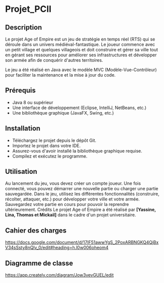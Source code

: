 # Projet_PCII
## Description
Le projet Age of Empire est un jeu de stratégie en temps réel (RTS) qui se déroule dans un univers médiéval-fantastique. Le joueur commence avec un petit village et quelques villageois et doit construire et gérer sa ville tout en gérant ses ressources pour améliorer ses infrastructures et développer son armée afin de conquérir d'autres territoires.

Le jeu a été réalisé en Java avec le modèle MVC (Modèle-Vue-Contrôleur) pour faciliter la maintenance et la mise à jour du code.

## Prérequis
- Java 8 ou supérieur
- Une interface de développement (Eclipse, IntelliJ, NetBeans, etc.)
- Une bibliothèque graphique (JavaFX, Swing, etc.)

## Installation
- Téléchargez le projet depuis le dépôt Git.
- Importez le projet dans votre IDE.
- Assurez-vous d'avoir installé la bibliothèque graphique requise.
- Compilez et exécutez le programme.

## Utilisation
Au lancement du jeu, vous devez créer un compte joueur.
Une fois connecté, vous pouvez démarrer une nouvelle partie ou charger une partie sauvegardée.
Dans le jeu, utilisez les différentes fonctionnalités (construire, récolter, attaquer, etc.) pour développer votre ville et votre armée.
Sauvegardez votre partie en cours pour pouvoir la reprendre ultérieurement.
Crédits
Le projet Age of Empire a été réalisé par **[Yassine, Lina, Thomas et Mickail]** dans le cadre d'un projet universitaire.


## Cahier des charges
https://docs.google.com/document/d/17IF51awwYgS_2PoxARBNGKQ4QjBxV34sSsty8nQlv_0/edit#heading=h.l0w006oheom4

## Diagramme de classe
https://app.creately.com/diagram/Jow3vevGUEL/edit

